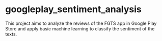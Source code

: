 # googleplay_sentiment_analysis
This project aims to analyze the reviews of the FGTS app in Google Play Store and apply basic machine learning to classify the sentiment of the texts. 
